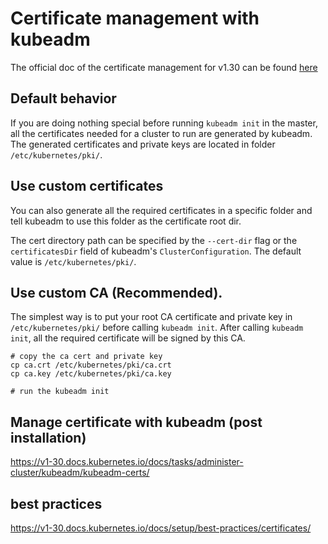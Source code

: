 # Certificate management with kubeadm

The official doc of the certificate management for v1.30 can be found [here](https://v1-30.docs.kubernetes.io/docs/tasks/administer-cluster/kubeadm/kubeadm-certs/) 


## Default behavior

If you are doing nothing special before running `kubeadm init` in the master, all the certificates needed for a cluster
to run are generated by kubeadm. The generated certificates and private keys are located in folder `/etc/kubernetes/pki/`.

## Use custom certificates

You can also generate all the required certificates in a specific folder and tell kubeadm to use this folder as 
the certificate root dir.

The cert directory path can be specified by the `--cert-dir` flag or the `certificatesDir` field of 
kubeadm's `ClusterConfiguration`. The default value is `/etc/kubernetes/pki/`.

## Use custom CA (Recommended).

The simplest way is to put your root CA certificate and private key in `/etc/kubernetes/pki/` before calling 
`kubeadm init`. After calling `kubeadm init`, all the required certificate will be signed by this CA.

```shell
# copy the ca cert and private key
cp ca.crt /etc/kubernetes/pki/ca.crt
cp ca.key /etc/kubernetes/pki/ca.key

# run the kubeadm init
```

## Manage certificate with kubeadm (post installation)
https://v1-30.docs.kubernetes.io/docs/tasks/administer-cluster/kubeadm/kubeadm-certs/

## best practices 

https://v1-30.docs.kubernetes.io/docs/setup/best-practices/certificates/
